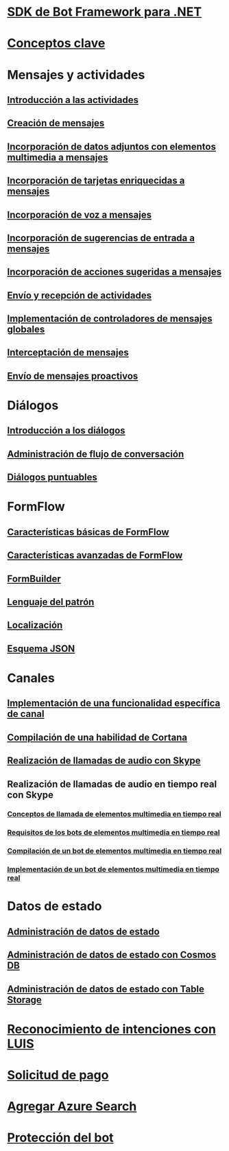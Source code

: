 # [SDK de Bot Framework para .NET](bot-builder-dotnet-overview.md)
# [Conceptos clave](bot-builder-dotnet-concepts.md)
# Mensajes y actividades
## [Introducción a las actividades](bot-builder-dotnet-activities.md)
## [Creación de mensajes](bot-builder-dotnet-create-messages.md)
## [Incorporación de datos adjuntos con elementos multimedia a mensajes](bot-builder-dotnet-add-media-attachments.md)
## [Incorporación de tarjetas enriquecidas a mensajes](bot-builder-dotnet-add-rich-card-attachments.md)
<!-- ## [Send carousel of cards](bot-builder-dotnet-add-carousel-card.md) -->
## [Incorporación de voz a mensajes](bot-builder-dotnet-text-to-speech.md)
## [Incorporación de sugerencias de entrada a mensajes](bot-builder-dotnet-add-input-hints.md)
## [Incorporación de acciones sugeridas a mensajes](bot-builder-dotnet-add-suggested-actions.md)
## [Envío y recepción de actividades](bot-builder-dotnet-connector.md)
## [Implementación de controladores de mensajes globales](bot-builder-dotnet-global-handlers.md)
## [Interceptación de mensajes](bot-builder-dotnet-middleware.md)
## [Envío de mensajes proactivos](bot-builder-dotnet-proactive-messages.md)
# Diálogos
## [Introducción a los diálogos](bot-builder-dotnet-dialogs.md)
## [Administración de flujo de conversación](bot-builder-dotnet-manage-conversation-flow.md)
## [Diálogos puntuables](bot-builder-dotnet-scorable-dialogs.md)
# FormFlow
## [Características básicas de FormFlow](bot-builder-dotnet-formflow.md)
## [Características avanzadas de FormFlow](bot-builder-dotnet-formflow-advanced.md)
## [FormBuilder](bot-builder-dotnet-formflow-formbuilder.md)
## [Lenguaje del patrón](bot-builder-dotnet-formflow-pattern-language.md)
## [Localización](bot-builder-dotnet-formflow-localize.md)
## [Esquema JSON](bot-builder-dotnet-formflow-json-schema.md)
# Canales
## [Implementación de una funcionalidad específica de canal](bot-builder-dotnet-channeldata.md)
## [Compilación de una habilidad de Cortana](bot-builder-dotnet-cortana-skill.md)
## [Realización de llamadas de audio con Skype](bot-builder-dotnet-audio-calls.md)
## Realización de llamadas de audio en tiempo real con Skype
### [Conceptos de llamada de elementos multimedia en tiempo real](bot-builder-dotnet-real-time-media-concepts.md)
### [Requisitos de los bots de elementos multimedia en tiempo real](bot-builder-dotnet-real-time-media-requirements.md)
### [Compilación de un bot de elementos multimedia en tiempo real](bot-builder-dotnet-real-time-audio-video-call-overview.md)
### [Implementación de un bot de elementos multimedia en tiempo real](bot-builder-dotnet-real-time-deploy-visual-studio.md)
# Datos de estado
## [Administración de datos de estado](bot-builder-dotnet-state.md)
## [Administración de datos de estado con Cosmos DB](bot-builder-dotnet-state-azure-cosmosdb.md)
## [Administración de datos de estado con Table Storage](bot-builder-dotnet-state-azure-table-storage.md)
# [Reconocimiento de intenciones con LUIS](bot-builder-dotnet-luis-dialogs.md)
# [Solicitud de pago](bot-builder-dotnet-request-payment.md)
# [Agregar Azure Search](bot-builder-dotnet-search-azure.md)
# [Protección del bot](bot-builder-dotnet-security.md)
